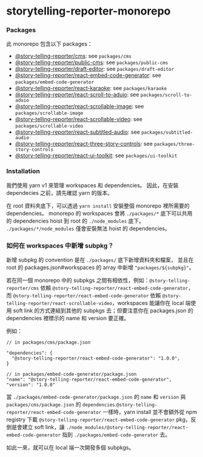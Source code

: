 # storytelling-reporter-monorepo

### Packages
此 monorepo 包含以下 packages：
- [@story-telling-reporter/cms](./packages/cms): see `packages/cms`
- [@story-telling-reporter/public-cms](./packages/public-cms): see `packages/public-cms`
- [@story-telling-reporter/draft-editor](./packages/draft-editor): see `packages/draft-editor`
- [@story-telling-reporter/react-embed-code-generator](./packages/embed-code-generator): see `packages/embed-code-generator`
- [@story-telling-reporter/react-karaoke](./packages/karaoke): see `packages/karaoke`
- [@story-telling-reporter/react-scroll-to-aduio](./packages/scroll-to-aduio): see `packages/scroll-to-aduio`
- [@story-telling-reporter/react-scrollable-image](./packages/scrollable-image): see `packages/scrollable-image`
- [@story-telling-reporter/react-scrollable-video](./packages/scrollable-video): see `packages/scrollable-video`
- [@story-telling-reporter/react-subtitled-audio](./packages/subtitled-audio): see `packages/subtitled-audio`
- [@story-telling-reporter/react-three-story-controls](./packages/three-story-controls): see `packages/three-story-controls`
- [@story-telling-reporter/react-ui-toolkit](./packages/ui-toolkit): see `packages/ui-toolkit`

### Installation
我們使用 yarn v1 來管理 workspaces 和 dependencies。
因此，在安裝 dependecies 之前，請先確認 yarn 的版本。

在 root 資料夾底下，可以透過 `yarn install` 安裝整個 monorepo 裡所需要的 dependencies。
monorepo 的 workspaces 會將 `./packages/*` 底下可以共用的 dependencies hoist 到 root 的 `./node_modules` 底下。
`./packages/*/node_modules` 僅會安裝無法 hoist 的 dependencies。

### 如何在 workspaces 中新增 subpkg？
新增 subpkg 的 convention 是在 `./packages/` 底下新增資料夾和檔案，
並且在 root 的 packages.json#workspaces 的 array 中新增 `"packages/${subpkg}"`。

若在同一個 monorepo 中的 subpkgs 之間有相依性，例如：`@story-telling-reporter/cms` 依賴 `@story-telling-reporter/react-embed-code-generator`，而 `@story-telling-reporter/react-embed-code-generator` 依賴 `@story-telling-reporter/react-scrollable-video`，workspaces 能讓你在 local 端使用 soft link 的方式連結到其他的 subpkgs 去；但要注意你在 packages.json 的 dependencies 裡標示的 name 和 version 要正確。

例如：
```
// in packages/cms/package.json

"dependencies": {
  "@story-telling-reporter/react-embed-code-generator": "1.0.0",
}

// in packages/embed-code-generator/package.json
"name": "@story-telling-reporter/react-embed-code-generator",
"version": "1.0.0"

```

當 `./packages/embed-code-generator/package.json` 的 `name` 和 `version` 與 `packages/cms/package.json` 的 `dependencies`.`@story-telling-reporter/react-embed-code-generator` 一樣時，yarn install 並不會額外從 npm registry 下載 `@story-telling-reporter/react-embed-code-generator` pkg，反倒是會建立 soft link，讓 `./node_modules/@story-telling-reporter/react-embed-code-generator` 指到 `./packages/embed-code-generator` 去。

如此一來，就可以在 local 端一次開發多個 subpkgs。
